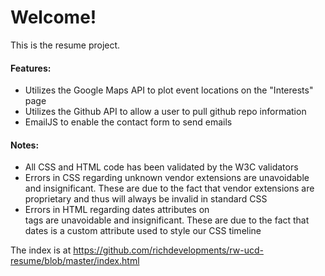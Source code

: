 # Welcome!

This is the resume project.

#### Features:

- Utilizes the Google Maps API to plot event locations on the "Interests" page
- Utilizes the Github API to allow a user to pull github repo information
- EmailJS to enable the contact form to send emails
#### Notes:
- All CSS and HTML code has been validated by the W3C validators
- Errors in CSS regarding unknown vendor extensions are unavoidable and insignificant. These are due to the fact that vendor extensions are proprietary and thus will always be invalid in standard CSS
- Errors in HTML regarding dates attributes on <div> tags are unavoidable and insignificant. These are due to the fact that dates is a custom attribute used to style our CSS timeline


The index is at https://github.com/richdevelopments/rw-ucd-resume/blob/master/index.html
